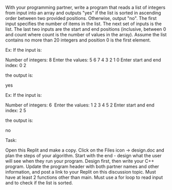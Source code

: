 With your programming partner, write a program that reads a list of integers from input into an array and outputs "yes" if the list is sorted in ascending order between two provided positions. Otherwise, output "no". The first input specifies the number of items in the list. The next set of inputs is the list. The last two inputs are the start and end positions (inclusive, between 0 and count where count is the number of values in the array). Assume the list contains no more than 20 integers and position 0 is the first element.&nbsp;

Ex: If the input is:

Number of integers: 8 
Enter the values: 5 6 7 4 3 2 1 0
Enter start and end index: 0 2


the output is:

yes


Ex: If the input is:

Number of integers: 6&nbsp;
Enter the values: 1 2 3 4 5 2
Enter start and end index: 2 5


the output is:

no


Task:

Open this Replit and make a copy.
Click on the Files icon -&gt; design.doc and plan the steps of your algorithm.
Start with the end - design what the user will see when they run your program.
Design first, then write your C++ program.
Update the program header with both partner names and other information, and post a link to your Replit on this discussion topic.
Must have at least 2 functions other than main. Must use a for loop to read input and to check if the list is sorted.
